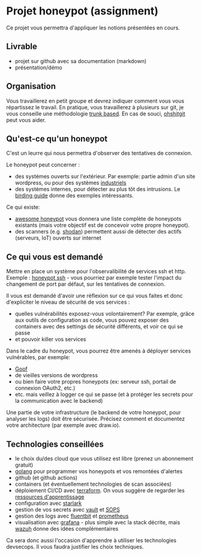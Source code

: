 # Projet honeypot (assignment)

Ce projet vous permettra d'appliquer les notions présentées en cours.

## Livrable 

- projet sur github avec sa documentation (markdown)
- présentation/démo

## Organisation

Vous travaillerez en petit groupe et devrez indiquer comment vous vous répartissez le travail.
En pratique, vous travaillerez à plusieurs sur git, je vous conseille une méthodologie [trunk based](https://trunkbaseddevelopment.com/). 
En cas de souci, [ohshitgit](https://ohshitgit.com/) peut vous aider.  

## Qu'est-ce qu'un honeypot

C'est un leurre qui nous permettra d'observer des tentatives de connexion. 

Le honeypot peut concerner : 
- des systèmes ouverts sur l'extérieur. Par exemple: partie admin d'un site wordpress, ou pour des systèmes [industriels](http://conpot.org/)
- des systèmes internes, pour détecter au plus tôt des intrusions. Le [birding guide](http://canary-content.s3-website-us-east-1.amazonaws.com/documents/birding-guide.pdf) donne des exemples intéressants.

Ce qui existe: 
- [awesome honeypot](https://github.com/paralax/awesome-honeypots) vous donnera une liste complète de honeypots existants (mais votre objectif est de concevoir votre propre honeypot). 
- des scanners (e.g. [shodan](https://www.shodan.io/)) permettent aussi de détecter des actifs (serveurs, IoT) ouverts sur internet

## Ce qui vous est demandé

Mettre en place un système pour l'observalibilité de services ssh et http.  
Exemple : [honeypot ssh](https://systemoverlord.com/2020/09/04/lessons-learned-from-ssh-credential-honeypots.html) - vous pourriez par exemple tester l'impact du changement de port par défaut, sur les tentatives de connexion. 

Il vous est demandé d'avoir une réflexion sur ce qui vous faites et donc d'expliciter le niveau de sécurité de vos services : 
- quelles vulnérabilités exposez-vous volontairement? Par exemple, grâce aux outils de configuration as code, vous pouvez exposer des containers avec des settings de sécurité différents, et voir ce qui se passe
- et pouvoir killer vos services

Dans le cadre du honeypot, vous pourrez être amenés à déployer services vulnérables, par exemple:
- [Goof](https://github.com/snyk/goof)
- de vieilles versions de wordpress
- ou bien faire votre propres honeypots (ex: serveur ssh, portail de connexion OAuth2, etc.)
- etc. mais veillez à logger ce qui se passe (et à protéger les secrets pour la communication avec le backend)

Une partie de votre infrastructure (le backend de votre honeypot, pour analyser les logs) doit être sécurisée. Précisez comment et documentez votre architecture (par exemple avec draw.io). 

## Technologies conseillées

- le choix du/des cloud que vous utilisez est libre (prenez un abonnement gratuit)
- [golang](https://golang.org/) pour programmer vos honeypots et vos remontées d'alertes
- github (et github actions)
- containers (et éventuellement technologies de scan associées)
- déploiement CI/CD avec [terraform](https://www.terraform.io/). On vous suggère de regarder les [ressources d'apprentissage](https://learn.hashicorp.com/terraform)
- configuration avec [starlark](https://ascode.run/)
- gestion de vos secrets avec [vault](https://www.vaultproject.io/) et [SOPS](https://github.com/mozilla/sops)
- gestion des logs avec [fluentbit](https://fluentbit.io/) et [prometheus](https://prometheus.io/)
- visualisation avec [grafana](https://grafana.com/) - plus simple avec la stack décrite, mais [wazuh](https://wazuh.com/) donne des idées complémentaires

Ca sera donc aussi l'occasion d'apprendre à utiliser les technologies devsecops.
Il vous faudra justifier les choix techniques. 
